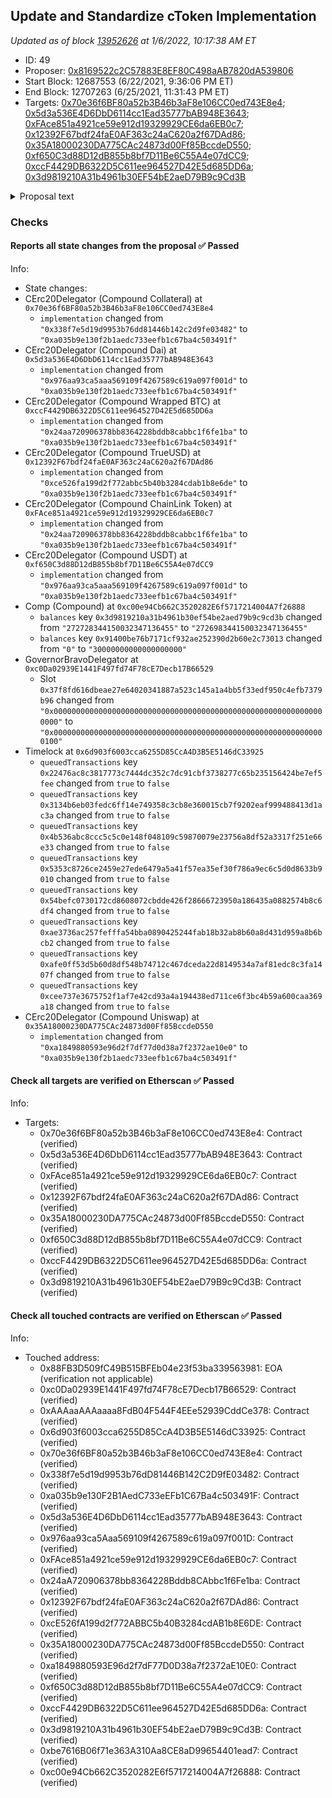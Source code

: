 ## Update and Standardize cToken Implementation

_Updated as of block [13952626](https://etherscan.io/block/13952626) at 1/6/2022, 10:17:38 AM ET_

- ID: 49
- Proposer: [0x8169522c2C57883E8EF80C498aAB7820dA539806](https://etherscan.io/address/0x8169522c2C57883E8EF80C498aAB7820dA539806)
- Start Block: 12687553 (6/22/2021, 9:36:06 PM ET)
- End Block: 12707263 (6/25/2021, 11:31:43 PM ET)
- Targets: [0x70e36f6BF80a52b3B46b3aF8e106CC0ed743E8e4](https://etherscan.io/address/0x70e36f6BF80a52b3B46b3aF8e106CC0ed743E8e4#code); [0x5d3a536E4D6DbD6114cc1Ead35777bAB948E3643](https://etherscan.io/address/0x5d3a536E4D6DbD6114cc1Ead35777bAB948E3643#code); [0xFAce851a4921ce59e912d19329929CE6da6EB0c7](https://etherscan.io/address/0xFAce851a4921ce59e912d19329929CE6da6EB0c7#code); [0x12392F67bdf24faE0AF363c24aC620a2f67DAd86](https://etherscan.io/address/0x12392F67bdf24faE0AF363c24aC620a2f67DAd86#code); [0x35A18000230DA775CAc24873d00Ff85BccdeD550](https://etherscan.io/address/0x35A18000230DA775CAc24873d00Ff85BccdeD550#code); [0xf650C3d88D12dB855b8bf7D11Be6C55A4e07dCC9](https://etherscan.io/address/0xf650C3d88D12dB855b8bf7D11Be6C55A4e07dCC9#code); [0xccF4429DB6322D5C611ee964527D42E5d685DD6a](https://etherscan.io/address/0xccF4429DB6322D5C611ee964527D42E5d685DD6a#code); [0x3d9819210A31b4961b30EF54bE2aeD79B9c9Cd3B](https://etherscan.io/address/0x3d9819210A31b4961b30EF54bE2aeD79B9c9Cd3B#code)

<details>
  <summary>Proposal text</summary>

> # Update and Standardize cToken Implementation
> This proposal is a patch, developed by Compound Labs, which updates the base cToken implementation contract, and adopts it across all upgradable markets.
> 
> ### Changelog
> The `seize` function has been modified to transfer 2.8% of a liquidation to cToken reserves, reducing the risk of cascading liquidations that could render the protocol insolvent. With each liquidation, the protocol’s ability to recover (or utilize reserves) increases.
> 
> Given the proliferation of COMP-like governance tokens, the `delegate` function has been merged into the base cToken implementation.
> 
> ### Adoption
> The seven upgradable cTokens, deployed starting 18 months ago, currently rely on five different cToken implementation contracts, many of which lack the most modern features.
> 
> This proposal unifies all upgradable cTokens with a single implementation, which reduces the surface area of technical debt, and slightly reduces gas costs.
> 
> ### Development
> This patch was developed publicly, coupled with completed scenario analysis. In addition to the Compound Labs bug bounty program, a secondary bug bounty was offered through [Immunefi](https://immunefi.com/bounty/compound/).
> 
> During the review period for [Proposal 048](https://compound.finance/governance/proposals/48), community member pyggie identified potential improvements to the cToken event logs and public interface; these have been included in this proposal, alongside a bounty of 30 COMP for their efforts.
> 
> [Discussion](https://www.comp.xyz/t/safety-and-gas-patches/1723)
</details>

### Checks
#### Reports all state changes from the proposal ✅ Passed
  




Info:
- State changes:
 - CErc20Delegator (Compound Collateral) at `0x70e36f6BF80a52b3B46b3aF8e106CC0ed743E8e4`
    - `implementation` changed from `"0x338f7e5d19d9953b76dd81446b142c2d9fe03482"` to `"0xa035b9e130f2b1aedc733eefb1c67ba4c503491f"`
 - CErc20Delegator (Compound Dai) at `0x5d3a536E4D6DbD6114cc1Ead35777bAB948E3643`
    - `implementation` changed from `"0x976aa93ca5aaa569109f4267589c619a097f001d"` to `"0xa035b9e130f2b1aedc733eefb1c67ba4c503491f"`
 - CErc20Delegator (Compound Wrapped BTC) at `0xccF4429DB6322D5C611ee964527D42E5d685DD6a`
    - `implementation` changed from `"0x24aa720906378bb8364228bddb8cabbc1f6fe1ba"` to `"0xa035b9e130f2b1aedc733eefb1c67ba4c503491f"`
 - CErc20Delegator (Compound TrueUSD) at `0x12392F67bdf24faE0AF363c24aC620a2f67DAd86`
    - `implementation` changed from `"0xce526fa199d2f772abbc5b40b3284cdab1b8e6de"` to `"0xa035b9e130f2b1aedc733eefb1c67ba4c503491f"`
 - CErc20Delegator (Compound ChainLink Token) at `0xFAce851a4921ce59e912d19329929CE6da6EB0c7`
    - `implementation` changed from `"0x24aa720906378bb8364228bddb8cabbc1f6fe1ba"` to `"0xa035b9e130f2b1aedc733eefb1c67ba4c503491f"`
 - CErc20Delegator (Compound USDT) at `0xf650C3d88D12dB855b8bf7D11Be6C55A4e07dCC9`
    - `implementation` changed from `"0x976aa93ca5aaa569109f4267589c619a097f001d"` to `"0xa035b9e130f2b1aedc733eefb1c67ba4c503491f"`
 - Comp (Compound) at `0xc00e94Cb662C3520282E6f5717214004A7f26888`
    - `balances` key `0x3d9819210a31b4961b30ef54be2aed79b9c9cd3b` changed from `"272728344150032347136455"` to `"272698344150032347136455"`
    - `balances` key `0x91400be76b7171cf932ae252390d2b60e2c73013` changed from `"0"` to `"30000000000000000000"`
 - GovernorBravoDelegator at `0xc0Da02939E1441F497fd74F78cE7Decb17B66529`
    - Slot `0x37f8fd616dbeae27e64020341887a523c145a1a4bb5f33edf950c4efb7379b96` changed from `"0x0000000000000000000000000000000000000000000000000000000000000000"` to `"0x0000000000000000000000000000000000000000000000000000000000000100"`
 - Timelock at `0x6d903f6003cca6255D85CcA4D3B5E5146dC33925`
    - `queuedTransactions` key `0x22476ac8c3817773c7444dc352c7dc91cbf3738277c65b235156424be7ef5fee` changed from `true` to `false`
    - `queuedTransactions` key `0x3134b6eb03fedc6ff14e749358c3cb8e360015cb7f9202eaf999488413d1ac3a` changed from `true` to `false`
    - `queuedTransactions` key `0x4b536abc8ccc5c5c0e148f048109c59870079e23756a8df52a3317f251e66e33` changed from `true` to `false`
    - `queuedTransactions` key `0x5353c8726ce2459e27ede6479a5a41f57ea35ef30f786a9ec6c5d0d8633b9010` changed from `true` to `false`
    - `queuedTransactions` key `0x54befc0730172cd8608072cbdde426f28666723950a186435a0882574b8c6df4` changed from `true` to `false`
    - `queuedTransactions` key `0xae3736ac257fefffa54bba0890425244fab18b32ab8b60a8d431d959a8b6bcb2` changed from `true` to `false`
    - `queuedTransactions` key `0xafe0ff53d5b60d8df548b74712c467dceda22d8149534a7af81edc8c3fa1407f` changed from `true` to `false`
    - `queuedTransactions` key `0xcee737e3675752f1af7e42cd93a4a194438ed711ce6f3bc4b59a600caa369a18` changed from `true` to `false`
 - CErc20Delegator (Compound Uniswap) at `0x35A18000230DA775CAc24873d00Ff85BccdeD550`
    - `implementation` changed from `"0xa1849880593e96d2f7df77d0d38a7f2372ae10e0"` to `"0xa035b9e130f2b1aedc733eefb1c67ba4c503491f"`

#### Check all targets are verified on Etherscan ✅ Passed
  




Info:
- Targets:
    - 0x70e36f6BF80a52b3B46b3aF8e106CC0ed743E8e4: Contract (verified)
    - 0x5d3a536E4D6DbD6114cc1Ead35777bAB948E3643: Contract (verified)
    - 0xFAce851a4921ce59e912d19329929CE6da6EB0c7: Contract (verified)
    - 0x12392F67bdf24faE0AF363c24aC620a2f67DAd86: Contract (verified)
    - 0x35A18000230DA775CAc24873d00Ff85BccdeD550: Contract (verified)
    - 0xf650C3d88D12dB855b8bf7D11Be6C55A4e07dCC9: Contract (verified)
    - 0xccF4429DB6322D5C611ee964527D42E5d685DD6a: Contract (verified)
    - 0x3d9819210A31b4961b30EF54bE2aeD79B9c9Cd3B: Contract (verified)

#### Check all touched contracts are verified on Etherscan ✅ Passed
  




Info:
- Touched address:
    - 0x88FB3D509fC49B515BFEb04e23f53ba339563981: EOA (verification not applicable)
    - 0xc0Da02939E1441F497fd74F78cE7Decb17B66529: Contract (verified)
    - 0xAAAaaAAAaaaa8FdB04F544F4EEe52939CddCe378: Contract (verified)
    - 0x6d903f6003cca6255D85CcA4D3B5E5146dC33925: Contract (verified)
    - 0x70e36f6BF80a52b3B46b3aF8e106CC0ed743E8e4: Contract (verified)
    - 0x338f7e5d19d9953b76dD81446B142C2D9fE03482: Contract (verified)
    - 0xa035b9e130F2B1AedC733eEFb1C67Ba4c503491F: Contract (verified)
    - 0x5d3a536E4D6DbD6114cc1Ead35777bAB948E3643: Contract (verified)
    - 0x976aa93ca5Aaa569109f4267589c619a097f001D: Contract (verified)
    - 0xFAce851a4921ce59e912d19329929CE6da6EB0c7: Contract (verified)
    - 0x24aA720906378bb8364228Bddb8CAbbc1f6Fe1ba: Contract (verified)
    - 0x12392F67bdf24faE0AF363c24aC620a2f67DAd86: Contract (verified)
    - 0xcE526fA199d2f772ABBC5b40B3284cdAB1b8E6DE: Contract (verified)
    - 0x35A18000230DA775CAc24873d00Ff85BccdeD550: Contract (verified)
    - 0xa1849880593E96d2f7dF77D0D38a7f2372aE10E0: Contract (verified)
    - 0xf650C3d88D12dB855b8bf7D11Be6C55A4e07dCC9: Contract (verified)
    - 0xccF4429DB6322D5C611ee964527D42E5d685DD6a: Contract (verified)
    - 0x3d9819210A31b4961b30EF54bE2aeD79B9c9Cd3B: Contract (verified)
    - 0xbe7616B06f71e363A310Aa8CE8aD99654401ead7: Contract (verified)
    - 0xc00e94Cb662C3520282E6f5717214004A7f26888: Contract (verified)
